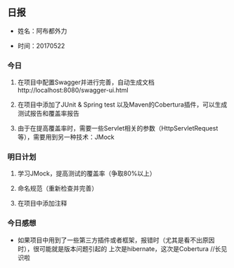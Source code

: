 ﻿## 日报

* 姓名：阿布都外力

* 时间：20170522

### 今日 

1. 在项目中配置Swagger并进行完善，自动生成文档  http://localhost:8080/swagger-ui.html

2. 在项目中添加了JUnit & Spring test 以及Maven的Cobertura插件，可以生成测试报告和覆盖率报告

3. 由于在提高覆盖率时，需要一些Servlet相关的参数（HttpServletRequest等），需要用到另一种技术：JMock

### 明日计划 

1. 学习JMock，提高测试的覆盖率（争取80%以上）

2. 命名规范（重新检查并完善）

3. 在项目中添加注释

### 今日感想

* 如果项目中用到了一些第三方插件或者框架，报错时（尤其是看不出原因时），很可能就是版本问题引起的
上次是hibernate，这次是Cobertura //长见识啦
 

